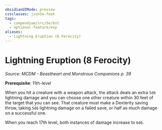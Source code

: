 ```yaml
---
obsidianUIMode: preview
cssclasses: json5e-feat
tags:
  - compendium/src/5e/bst
  - optional-feature/exp
aliases:
  - Lightning Eruption (8 Ferocity)
---
```

# Lightning Eruption (8 Ferocity)
*Source: MCDM - Beastheart and Monstrous Companions p. 39*  

**Prerequisite**: 11th-level

When you hit a creature with a weapon attack, the attack deals an extra `5d6` lightning damage and you can choose one other creature within 30 feet of the target that you can see. That creature must make a Dexterity saving throw, taking `5d6` lightning damage on a failed save, or half as much damage on a successful one.

When you reach 17th level, both instances of damage increase to `6d6`.
